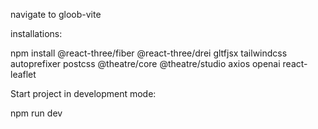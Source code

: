 navigate to gloob-vite

installations:

npm install @react-three/fiber @react-three/drei gltfjsx tailwindcss autoprefixer postcss @theatre/core @theatre/studio axios openai react-leaflet 

Start project in development mode:

npm run dev
